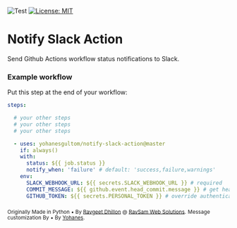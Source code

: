![Test](https://github.com/yohanesgultom/notify-slack-action/workflows/Test/badge.svg)
[![License: MIT](https://img.shields.io/badge/License-MIT-yellow.svg)](https://opensource.org/licenses/MIT)

# Notify Slack Action

Send Github Actions workflow status notifications to Slack.

### Example workflow

Put this step at the end of your workflow:

```yaml
steps:

  # your other steps
  # your other steps
  # your other steps

  - uses: yohanesgultom/notify-slack-action@master
    if: always()
    with:
      status: ${{ job.status }}
      notify_when: 'failure' # default: 'success,failure,warnings'
    env:
      SLACK_WEBHOOK_URL: ${{ secrets.SLACK_WEBHOOK_URL }} # required
      COMMIT_MESSAGE: ${{ github.event.head_commit.message }} # get head commit message
      GITHUB_TOKEN: ${{ secrets.PERSONAL_TOKEN }} # override authentication
```



<sub>Originally Made in Python &bull; By [Ravgeet Dhillon](https://github.com/ravgeetdhillon) @ [RavSam Web Solutions](https://www.ravsam.in).</sub>
<sub>Message customization By &bull; By [Yohanes](https://github.com/yohanesgultom).</sub>
